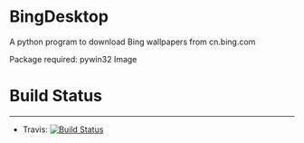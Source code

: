 # BingDesktop
A python program to download Bing wallpapers from cn.bing.com

Package required: pywin32 Image

# Build Status

-----

- Travis: [![Build Status](https://travis-ci.org/LoSealL/BingDesktop.svg?branch=master)](https://travis-ci.org/LoSealL/BingDesktop)